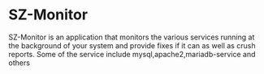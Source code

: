 # SZ-Monitor
SZ-Monitor is an application that monitors the various services running at the background of your system and provide fixes if it can as well as crush reports. Some of the service include mysql,apache2,mariadb-service and others
